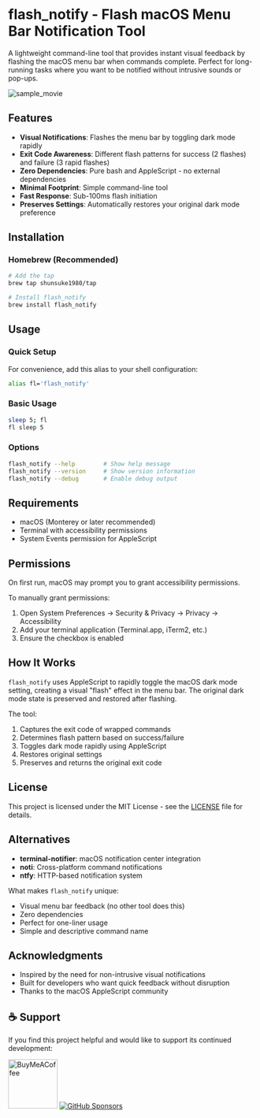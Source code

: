 # flash_notify - Flash macOS Menu Bar Notification Tool

A lightweight command-line tool that provides instant visual feedback by flashing the macOS menu bar when commands complete. Perfect for long-running tasks where you want to be notified without intrusive sounds or pop-ups.

![sample_movie](https://github.com/user-attachments/assets/57f8e77c-5bc9-4954-9485-e267cf20e324)

## Features

- **Visual Notifications**: Flashes the menu bar by toggling dark mode rapidly
- **Exit Code Awareness**: Different flash patterns for success (2 flashes) and failure (3 rapid flashes)
- **Zero Dependencies**: Pure bash and AppleScript - no external dependencies
- **Minimal Footprint**: Simple command-line tool
- **Fast Response**: Sub-100ms flash initiation
- **Preserves Settings**: Automatically restores your original dark mode preference

## Installation

### Homebrew (Recommended)

```bash
# Add the tap
brew tap shunsuke1980/tap

# Install flash_notify
brew install flash_notify
```

## Usage

### Quick Setup

For convenience, add this alias to your shell configuration:

```bash
alias fl='flash_notify'
```

### Basic Usage

```bash
sleep 5; fl
fl sleep 5
```

### Options

```bash
flash_notify --help        # Show help message
flash_notify --version     # Show version information
flash_notify --debug       # Enable debug output
```

## Requirements

- macOS (Monterey or later recommended)
- Terminal with accessibility permissions
- System Events permission for AppleScript

## Permissions

On first run, macOS may prompt you to grant accessibility permissions.

To manually grant permissions:
1. Open System Preferences → Security & Privacy → Privacy → Accessibility
2. Add your terminal application (Terminal.app, iTerm2, etc.)
3. Ensure the checkbox is enabled

## How It Works

`flash_notify` uses AppleScript to rapidly toggle the macOS dark mode setting, creating a visual "flash" effect in the menu bar. The original dark mode state is preserved and restored after flashing.

The tool:
1. Captures the exit code of wrapped commands
2. Determines flash pattern based on success/failure
3. Toggles dark mode rapidly using AppleScript
4. Restores original settings
5. Preserves and returns the original exit code

## License

This project is licensed under the MIT License - see the [LICENSE](LICENSE) file for details.

## Alternatives

- **terminal-notifier**: macOS notification center integration
- **noti**: Cross-platform command notifications
- **ntfy**: HTTP-based notification system

What makes `flash_notify` unique:
- Visual menu bar feedback (no other tool does this)
- Zero dependencies
- Perfect for one-liner usage
- Simple and descriptive command name

## Acknowledgments

- Inspired by the need for non-intrusive visual notifications
- Built for developers who want quick feedback without disruption
- Thanks to the macOS AppleScript community

## ☕ Support

If you find this project helpful and would like to support its continued development:

[<img src="https://cdn.buymeacoffee.com/buttons/v2/default-yellow.png" alt="BuyMeACoffee" width="100">](https://www.buymeacoffee.com/shunsuke1980)
[![GitHub Sponsors](https://img.shields.io/github/sponsors/shunsuke1980?style=social)](https://github.com/sponsors/shunsuke1980)